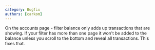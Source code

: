 ```yaml
---
category: Bugfix
authors: [carkom]
---
```


On the accounts page - filter balance only adds up transactions that are showing. If your filter has more than one page it won't be added to the balance unless you scroll to the bottom and reveal all transactions. This fixes that.
